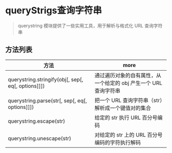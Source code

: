 # queryStrigs查询字符串

> querystring 模块提供了一些实用工具，用于解析与格式化 URL 查询字符串

## 方法列表

方法                                                 | more
-------------------------------------------------- | -------------------------------------
querystring.stringify(obj[, sep[, eq[, options]]]) | 通过遍历对象的自有属性，从一个给定的 obj 产生一个 URL 查询字符串
querystring.parse(str[, sep[, eq[, options]]])     | 把一个 URL 查询字符串（str）解析成一个键值对的集合
querystring.escape(str)                            | 给定的 str 执行 URL 百分号编码
querystring.unescape(str)                          | 对给定的 str 上的 URL 百分号编码的字符执行解码
